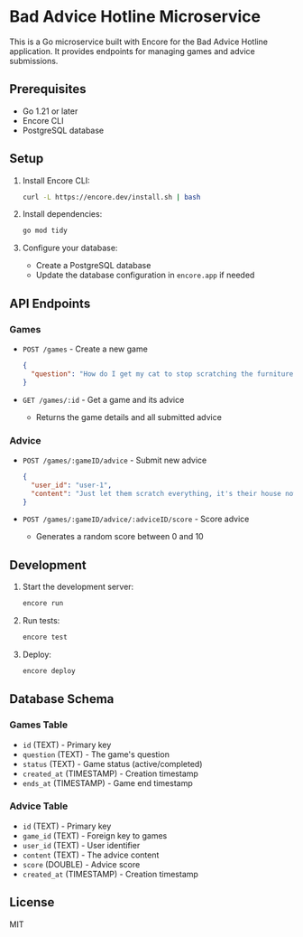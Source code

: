 # Bad Advice Hotline Microservice

This is a Go microservice built with Encore for the Bad Advice Hotline application. It provides endpoints for managing games and advice submissions.

## Prerequisites

- Go 1.21 or later
- Encore CLI
- PostgreSQL database

## Setup

1. Install Encore CLI:

   ```bash
   curl -L https://encore.dev/install.sh | bash
   ```

2. Install dependencies:

   ```bash
   go mod tidy
   ```

3. Configure your database:
   - Create a PostgreSQL database
   - Update the database configuration in `encore.app` if needed

## API Endpoints

### Games

- `POST /games` - Create a new game

  ```json
  {
    "question": "How do I get my cat to stop scratching the furniture?"
  }
  ```

- `GET /games/:id` - Get a game and its advice
  - Returns the game details and all submitted advice

### Advice

- `POST /games/:gameID/advice` - Submit new advice

  ```json
  {
    "user_id": "user-1",
    "content": "Just let them scratch everything, it's their house now."
  }
  ```

- `POST /games/:gameID/advice/:adviceID/score` - Score advice
  - Generates a random score between 0 and 10

## Development

1. Start the development server:

   ```bash
   encore run
   ```

2. Run tests:

   ```bash
   encore test
   ```

3. Deploy:
   ```bash
   encore deploy
   ```

## Database Schema

### Games Table

- `id` (TEXT) - Primary key
- `question` (TEXT) - The game's question
- `status` (TEXT) - Game status (active/completed)
- `created_at` (TIMESTAMP) - Creation timestamp
- `ends_at` (TIMESTAMP) - Game end timestamp

### Advice Table

- `id` (TEXT) - Primary key
- `game_id` (TEXT) - Foreign key to games
- `user_id` (TEXT) - User identifier
- `content` (TEXT) - The advice content
- `score` (DOUBLE) - Advice score
- `created_at` (TIMESTAMP) - Creation timestamp

## License

MIT
